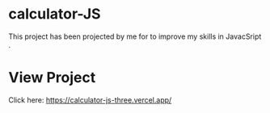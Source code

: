 # calculator-JS
This project has been projected by me for to improve my skills in JavacSript .

# View Project
Click here: https://calculator-js-three.vercel.app/
